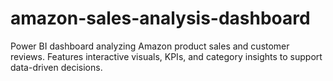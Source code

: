 # amazon-sales-analysis-dashboard
Power BI dashboard analyzing Amazon product sales and customer reviews. Features interactive visuals, KPIs, and category insights to support data-driven decisions.
